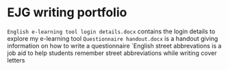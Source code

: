 # EJG writing portfolio

`English e-learning tool login details.docx` contains the login details to explore my e-learning tool
`Questionnaire handout.docx` is a handout giving information on how to write a questionnaire
`English street abbrevations is a job aid to help students remember street abbreviations while writing cover letters
